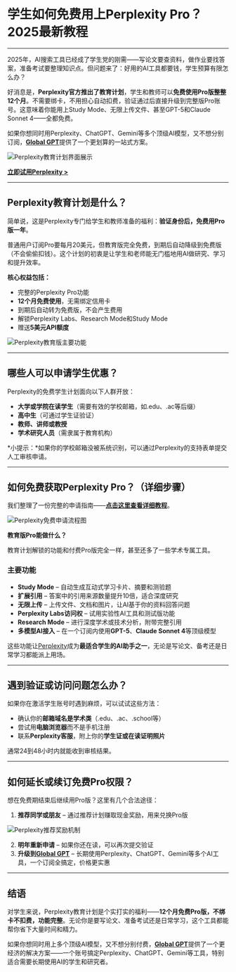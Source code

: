 # 学生如何免费用上Perplexity Pro？2025最新教程

---

2025年，AI搜索工具已经成了学生党的刚需——写论文要查资料，做作业要找答案，准备考试要整理知识点。但问题来了：好用的AI工具都要钱，学生预算有限怎么办？

好消息是，**Perplexity官方推出了教育计划**，学生和教师可以**免费使用Pro版整整12个月**。不需要绑卡，不用担心自动扣费，验证通过后直接升级到完整版Pro账号。这意味着你能用上Study Mode、无限上传文件、甚至GPT-5和Claude Sonnet 4——全都免费。

如果你想同时用Perplexity、ChatGPT、Gemini等多个顶级AI模型，又不想分别订阅，[**Global GPT**](https://pplx.ai/ixkwood69619635)提供了一个更划算的一站式方案。

![Perplexity教育计划界面展示](image/504230130498.webp)

[**立即试用Perplexity >**](https://pplx.ai/ixkwood69619635)

---

## Perplexity教育计划是什么？

简单说，这是Perplexity专门给学生和教师准备的福利：**验证身份后，免费用Pro版一年**。

普通用户订阅Pro要每月20美元，但教育版完全免费，到期后自动降级到免费版（不会偷偷扣钱）。这个计划的初衷是让学生和老师能无门槛地用AI做研究、学习和提升效率。

**核心权益包括：**

- 完整的Perplexity Pro功能
- **12个月免费使用**，无需绑定信用卡
- 到期后自动转为免费版，不会产生费用
- 解锁Perplexity Labs、Research Mode和Study Mode
- 赠送**5美元API额度**

![Perplexity教育版主要功能](image/616478283.webp)

---

## 哪些人可以申请学生优惠？

Perplexity的免费学生计划面向以下人群开放：

- **大学或学院在读学生**（需要有效的学校邮箱，如.edu、.ac等后缀）
- **高中生**（可通过学生证验证）
- **教师、讲师或教授**
- **学术研究人员**（需隶属于教育机构）

*小提示：*如果你的学校邮箱没被系统识别，可以通过Perplexity的支持表单提交人工审核申请。

---

## 如何免费获取Perplexity Pro？（详细步骤）

我们整理了一份完整的申请指南——[**点击这里查看详细教程**](https://pplx.ai/ixkwood69619635)。

![Perplexity免费申请流程图](image/50933355.webp)

**教育版Pro能做什么？**

教育计划解锁的功能和付费Pro版完全一样，甚至还多了一些学术专属工具。

### 主要功能

- **Study Mode** – 自动生成互动式学习卡片、摘要和测验题
- **扩展引用** – 答案中的引用来源数量提升10倍，适合深度研究
- **无限上传** – 上传文件、文档和图片，让AI基于你的资料回答问题
- **Perplexity Labs访问权** – 试用实验性AI工具和测试版功能
- **Research Mode** – 进行深度学术或技术分析，附带完整引用
- **多模型AI接入** – 在一个订阅内使用**GPT-5**、**Claude Sonnet 4**等顶级模型

这些功能让[Perplexity](https://pplx.ai/ixkwood69619635)成为**最适合学生的AI助手之一**，无论是写论文、备考还是日常学习都能派上用场。

---

## 遇到验证或访问问题怎么办？

如果你在激活学生账号时遇到麻烦，可以试试这些方法：

- 确认你的**邮箱域名是学术类**（.edu、.ac、.school等）
- 尝试用**电脑浏览器**而不是手机注册
- 联系**Perplexity客服**，附上你的**学生证或在读证明照片**

通常24到48小时内就能收到审核结果。

---

## 如何延长或续订免费Pro权限？

想在免费期结束后继续用Pro版？这里有几个合法途径：

1. **推荐同学或朋友** – 通过推荐计划赚取现金奖励，用来兑换Pro版

![Perplexity推荐奖励机制](image/614335647160740.webp)

2. **明年重新申请** – 如果你还在读，可以再次提交验证
3. **升级到[Global GPT](https://pplx.ai/ixkwood69619635)** – 长期使用Perplexity、ChatGPT、Gemini等多个AI工具，一个订阅全搞定，价格更实惠

---

## 结语

对学生来说，Perplexity教育计划是个实打实的福利——**12个月免费Pro版，不绑卡不扣费，功能完整**。无论你是要写论文、准备考试还是日常学习，这个工具都能帮你省下大量时间和精力。

如果你想同时用上多个顶级AI模型，又不想分别付费，[**Global GPT**](https://pplx.ai/ixkwood69619635)提供了一个更经济的解决方案——一个账号搞定Perplexity、ChatGPT、Gemini等工具，特别适合需要长期使用AI的学生和研究者。
